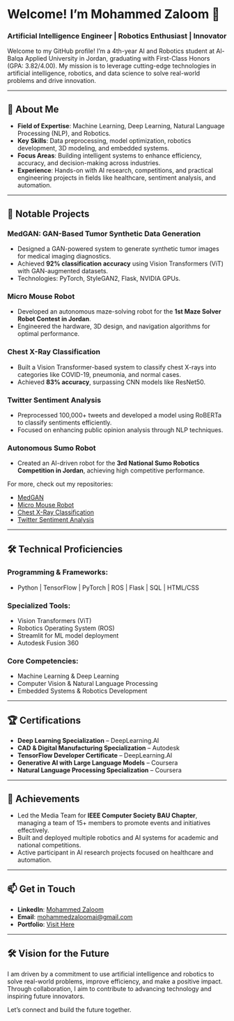 # Welcome! I’m Mohammed Zaloom 👋  
### **Artificial Intelligence Engineer | Robotics Enthusiast | Innovator**

Welcome to my GitHub profile! I’m a 4th-year AI and Robotics student at Al-Balqa Applied University in Jordan, graduating with First-Class Honors (GPA: 3.82/4.00). My mission is to leverage cutting-edge technologies in artificial intelligence, robotics, and data science to solve real-world problems and drive innovation.

---

## 📌 **About Me**  
- **Field of Expertise**: Machine Learning, Deep Learning, Natural Language Processing (NLP), and Robotics.  
- **Key Skills**: Data preprocessing, model optimization, robotics development, 3D modeling, and embedded systems.  
- **Focus Areas**: Building intelligent systems to enhance efficiency, accuracy, and decision-making across industries.  
- **Experience**: Hands-on with AI research, competitions, and practical engineering projects in fields like healthcare, sentiment analysis, and automation.

---

## 🔬 **Notable Projects**  

### **MedGAN: GAN-Based Tumor Synthetic Data Generation**  
- Designed a GAN-powered system to generate synthetic tumor images for medical imaging diagnostics.  
- Achieved **92% classification accuracy** using Vision Transformers (ViT) with GAN-augmented datasets.  
- Technologies: PyTorch, StyleGAN2, Flask, NVIDIA GPUs.  

### **Micro Mouse Robot**  
- Developed an autonomous maze-solving robot for the **1st Maze Solver Robot Contest in Jordan**.  
- Engineered the hardware, 3D design, and navigation algorithms for optimal performance.  

### **Chest X-Ray Classification**  
- Built a Vision Transformer-based system to classify chest X-rays into categories like COVID-19, pneumonia, and normal cases.  
- Achieved **83% accuracy**, surpassing CNN models like ResNet50.  

### **Twitter Sentiment Analysis**  
- Preprocessed 100,000+ tweets and developed a model using RoBERTa to classify sentiments efficiently.  
- Focused on enhancing public opinion analysis through NLP techniques.  

### **Autonomous Sumo Robot**  
- Created an AI-driven robot for the **3rd National Sumo Robotics Competition in Jordan**, achieving high competitive performance.  

For more, check out my repositories:  
- [MedGAN](https://github.com/mozaloom/medgan)  
- [Micro Mouse Robot](https://github.com/mozaloom/micro-mouse-robot)  
- [Chest X-Ray Classification](https://github.com/mozaloom/chest-xray-detection)  
- [Twitter Sentiment Analysis](https://github.com/mozaloom/twitter-sentiment-analysis)  

---

## 🛠 **Technical Proficiencies**  

### **Programming & Frameworks:**  
- Python | TensorFlow | PyTorch | ROS | Flask | SQL | HTML/CSS  

### **Specialized Tools:**  
- Vision Transformers (ViT)  
- Robotics Operating System (ROS)  
- Streamlit for ML model deployment  
- Autodesk Fusion 360  

### **Core Competencies:**  
- Machine Learning & Deep Learning  
- Computer Vision & Natural Language Processing  
- Embedded Systems & Robotics Development  

---

## 🏆 **Certifications**  
- **Deep Learning Specialization** – DeepLearning.AI  
- **CAD & Digital Manufacturing Specialization** – Autodesk  
- **TensorFlow Developer Certificate** – DeepLearning.AI  
- **Generative AI with Large Language Models** – Coursera  
- **Natural Language Processing Specialization** – Coursera  

---

## 🌟 **Achievements**  
- Led the Media Team for **IEEE Computer Society BAU Chapter**, managing a team of 15+ members to promote events and initiatives effectively.  
- Built and deployed multiple robotics and AI systems for academic and national competitions.  
- Active participant in AI research projects focused on healthcare and automation.  

---

## 📫 **Get in Touch**  
- **LinkedIn**: [Mohammed Zaloom](https://www.linkedin.com/in/mozaloom/)  
- **Email**: [mohammedzaloomai@gmail.com](mailto:mohammedzaloomai@gmail.com)  
- **Portfolio**: [Visit Here](https://mohammedzaloom-portfolio.streamlit.app)  

---

## 🛠 **Vision for the Future**  
I am driven by a commitment to use artificial intelligence and robotics to solve real-world problems, improve efficiency, and make a positive impact. Through collaboration, I aim to contribute to advancing technology and inspiring future innovators.  

Let’s connect and build the future together.  
